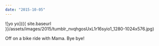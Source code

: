 ```yaml
---
date: "2015-10-05"
---
```


![yo yo]({{ site.baseurl }}/assets/images/2015/tumblr_nvqhgosUxL1r16syio1_1280-1024x576.jpg)

Off on a bike ride with Mama. Bye bye!
